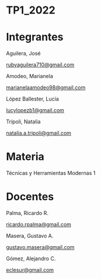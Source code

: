 # TP1_2022
# Integrantes

Aguilera, José           

rubyaguilera710@gmail.com

Amodeo, Marianela

marianelaamodeo98@gmail.com

López Ballester, Lucía

lucylopezb1@gmail.com

Trípoli, Natalia

natalia.a.tripoli@gmail.com

# Materia

Técnicas y Herramientas Modernas 1

# Docentes

Palma, Ricardo R.

ricardo.rpalma@gmail.com

Masera, Gustavo A.

gustavo.masera@gmail.com

Gómez, Alejandro C.

eclesur@gmail.com
